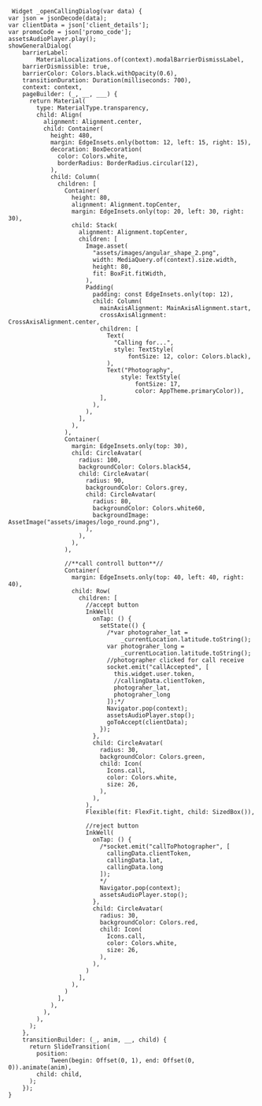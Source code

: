

  	 Widget _openCallingDialog(var data) {
    var json = jsonDecode(data);
    var clientData = json['client_details'];
    var promoCode = json['promo_code'];
    assetsAudioPlayer.play();
    showGeneralDialog(
        barrierLabel:
            MaterialLocalizations.of(context).modalBarrierDismissLabel,
        barrierDismissible: true,
        barrierColor: Colors.black.withOpacity(0.6),
        transitionDuration: Duration(milliseconds: 700),
        context: context,
        pageBuilder: (_, __, ___) {
          return Material(
            type: MaterialType.transparency,
            child: Align(
              alignment: Alignment.center,
              child: Container(
                height: 480,
                margin: EdgeInsets.only(bottom: 12, left: 15, right: 15),
                decoration: BoxDecoration(
                  color: Colors.white,
                  borderRadius: BorderRadius.circular(12),
                ),
                child: Column(
                  children: [
                    Container(
                      height: 80,
                      alignment: Alignment.topCenter,
                      margin: EdgeInsets.only(top: 20, left: 30, right: 30),
                      child: Stack(
                        alignment: Alignment.topCenter,
                        children: [
                          Image.asset(
                            "assets/images/angular_shape_2.png",
                            width: MediaQuery.of(context).size.width,
                            height: 80,
                            fit: BoxFit.fitWidth,
                          ),
                          Padding(
                            padding: const EdgeInsets.only(top: 12),
                            child: Column(
                              mainAxisAlignment: MainAxisAlignment.start,
                              crossAxisAlignment: CrossAxisAlignment.center,
                              children: [
                                Text(
                                  "Calling for...",
                                  style: TextStyle(
                                      fontSize: 12, color: Colors.black),
                                ),
                                Text("Photography",
                                    style: TextStyle(
                                        fontSize: 17,
                                        color: AppTheme.primaryColor)),
                              ],
                            ),
                          ),
                        ],
                      ),
                    ),
                    Container(
                      margin: EdgeInsets.only(top: 30),
                      child: CircleAvatar(
                        radius: 100,
                        backgroundColor: Colors.black54,
                        child: CircleAvatar(
                          radius: 90,
                          backgroundColor: Colors.grey,
                          child: CircleAvatar(
                            radius: 80,
                            backgroundColor: Colors.white60,
                            backgroundImage: AssetImage("assets/images/logo_round.png"),
                          ),
                        ),
                      ),
                    ),

                    //**call controll button**//
                    Container(
                      margin: EdgeInsets.only(top: 40, left: 40, right: 40),
                      child: Row(
                        children: [
                          //accept button
                          InkWell(
                            onTap: () {
                              setState(() {
                                /*var photograher_lat =
                                    _currentLocation.latitude.toString();
                                var photograher_long =
                                    _currentLocation.latitude.toString();
                                //photographer clicked for call receive
                                socket.emit("callAccepted", [
                                  this.widget.user.token,
                                  //callingData.clientToken,
                                  photograher_lat,
                                  photograher_long
                                ]);*/
                                Navigator.pop(context);
                                assetsAudioPlayer.stop();
                                goToAccept(clientData);
                              });
                            },
                            child: CircleAvatar(
                              radius: 30,
                              backgroundColor: Colors.green,
                              child: Icon(
                                Icons.call,
                                color: Colors.white,
                                size: 26,
                              ),
                            ),
                          ),
                          Flexible(fit: FlexFit.tight, child: SizedBox()),

                          //reject button
                          InkWell(
                            onTap: () {
                              /*socket.emit("callToPhotographer", [
                                callingData.clientToken,
                                callingData.lat,
                                callingData.long
                              ]);
                              */
                              Navigator.pop(context);
                              assetsAudioPlayer.stop();
                            },
                            child: CircleAvatar(
                              radius: 30,
                              backgroundColor: Colors.red,
                              child: Icon(
                                Icons.call,
                                color: Colors.white,
                                size: 26,
                              ),
                            ),
                          )
                        ],
                      ),
                    )
                  ],
                ),
              ),
            ),
          );
        },
        transitionBuilder: (_, anim, __, child) {
          return SlideTransition(
            position:
                Tween(begin: Offset(0, 1), end: Offset(0, 0)).animate(anim),
            child: child,
          );
        });
  	}
